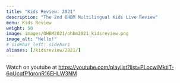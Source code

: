 ```yaml
---
title: "Kids Review: 2021"
description: "The 2nd OHBM Multilingual Kids Live Review"
menu: Kids Review
weight: 50
image: images/OHBM2021/ohbm2021_kidsreview.png
image_alt: "Hello!"
# sidebar_left: sidebar1
aliases: [/kidsreview/2021/]
---
```


Watch on youtube at https://youtube.com/playlist?list=PLocwiMktiT-6qUcqfP1qronR16EHLW3NM

